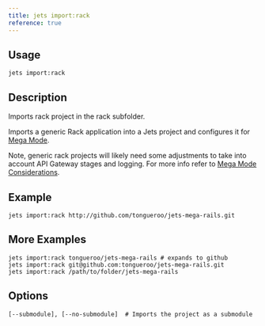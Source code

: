 ```yaml
---
title: jets import:rack
reference: true
---
```


## Usage

    jets import:rack

## Description

Imports rack project in the rack subfolder.

Imports a generic Rack application into a Jets project and configures it for [Mega Mode](http://rubyonjets.com/docs/megamode/).

Note, generic rack projects will likely need some adjustments to take into account API Gateway stages and logging. For more info refer to [Mega Mode Considerations](http://rubyonjets.com//megamode-considerations/).

## Example

    jets import:rack http://github.com/tongueroo/jets-mega-rails.git

## More Examples

    jets import:rack tongueroo/jets-mega-rails # expands to github
    jets import:rack git@github.com:tongueroo/jets-mega-rails.git
    jets import:rack /path/to/folder/jets-mega-rails

## Options

```
[--submodule], [--no-submodule]  # Imports the project as a submodule
```

